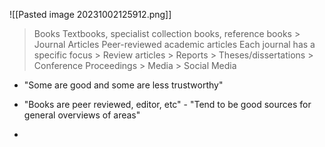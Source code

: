 ![[Pasted image 20231002125912.png]]
> Books Textbooks, specialist collection books, reference books > Journal Articles Peer-reviewed academic articles Each journal has a specific focus > Review articles > Reports > Theses/dissertations > Conference Proceedings > Media > Social Media

* "Some are good and some are less trustworthy"

* "Books are peer reviewed, editor, etc" - "Tend to be good sources for general overviews of areas"

* 